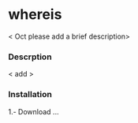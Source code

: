 # whereis

< Oct please add a brief description>

### Descrption
< add >

 ### Installation
 1.- Download ...
 <in progress>
 
 
